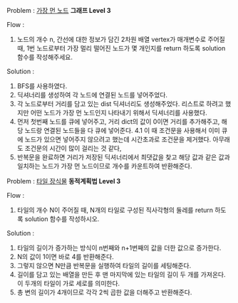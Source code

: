 Problem : [가장 먼 노드](https://programmers.co.kr/learn/courses/30/lessons/49189) **그래프 Level 3**

Flow :

1. 노드의 개수 n, 간선에 대한 정보가 담긴 2차원 배열 vertex가 매개변수로 주어질 때, 1번 노드로부터 가장 멀리 떨어진 노드가 몇 개인지를 return 하도록 solution 함수를 작성해주세요.


Solution :
1. BFS를 사용하였다.
2. 딕셔너리를 생성하여 각 노드에 연결된 노드를 넣어주었다.
3. 각 노드로부터 거리를 담고 있는 dist 딕셔너리도 생성해주었다. 리스트로 하려고 했지만 어떤 노드가 가장 먼 노드인지 나타내기 위해서 딕셔너리를 사용했다.
4. 먼저 첫번째 노드를 큐에 넣어주고, 거리 dict의 값이 0이면 거리를 추가해주고, 해당 노드랑 연결된 노드들을 다 큐에 넣어준다.
4.1 이 때 조건문을 사용해서 이미 큐에 노드가 있으면 넣어주지 않으려고 했는데 시간초과로 조건문을 제거했다. 아무래도 조건문의 시간이 많이 걸리는 것 같다,
5. 반복문을 완료하면 거리가 저장된 딕셔너리에서 최댓값을 찾고 해당 값과 같은 값과 일치하는 노드가 가장 먼 노드이므로 개수를 카운트하여 반환해준다. 

Problem : [타일 장식물](https://programmers.co.kr/learn/courses/30/lessons/43104) **동적계획법 Level 3**

Flow :

1. 타일의 개수 N이 주어질 때, N개의 타일로 구성된 직사각형의 둘레를 return 하도록 solution 함수를 작성하시오.


Solution :
1. 타일의 길이가 증가하는 방식이 n번째와 n+1번째의 값을 더한 값으로 증가한다.
2. N의 값이 1이면 바로 4를 반환해준다.
3. 그렇지 않으면 N만큼 반복문을 실행하여 타일의 길이를 세팅해준다.
4. 길이를 담고 있는 배열을 만든 후 맨 마지막에 있는 타일의 길이 두 개를 가져온다. 이 두개의 타일이 가로 세로를 의미한다.
5. 총 변의 길이가 4개이므로 각각 2씩 곱한 값을 더해주고 반환해준다.
